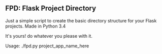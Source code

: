 ## FPD: Flask Project Directory ##

Just a simple script to create the basic directory
structure for your Flask projects. Made in Python 3.4

It's yours! do whatever you please with it.

Usage: ./fpd.py project_app_name_here

